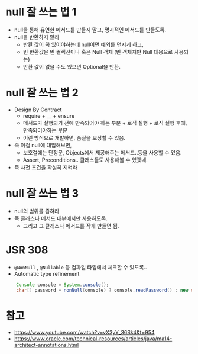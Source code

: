# null 잘 쓰는 법 1
- null을 통해 유연한 메서드를 만들지 말고, 명시적인 메서드를 만들도록.
- null을 반환하지 말라
    - 반환 값이 꼭 있어야하는데 null이면 예외를 던지게 하고,
    - 빈 반환값은 빈 컬렉션이나 혹은 Null 객체 (빈 객체지만 Null 대용으로 사용되는)
    - 반환 값이 없을 수도 있으면 Optional을 반환.

# null 잘 쓰는 법 2
- Design By Contract
    - require + __ + ensure
    - 메서드가 실행되기 전에 만족되어야 하는 부분 + 로직 실행 + 로직 실행 후에, 만족되어야하는 부분
    - 이런 방식으로 개발하면, 품질을 보장할 수 있음.
- 즉 이걸 null에 대입해보면,
    - 보호절에는 단정문, Objects에서 제공해주는 메서드..등을 사용할 수 있음.
    - Assert, Preconditions.. 클래스들도 사용해볼 수 있겠네.
- 즉 사전 조건을 확실히 지켜라

# null 잘 쓰는 법 3
- null의 범위를 좁혀라
- 즉 클래스나 메서드 내부에서만 사용하도록. 
    - 그리고 그 클래스나 메서드를 작게 만들면 됨.

# JSR 308
- `@NonNull` , `@Nullable` 등 컴파일 타임에서 체크할 수 있도록..
- Automatic type refinement
```java
    Console console = System.console();
    char[] password = nonNull(console) ? console.readPassword() : new char[0];
```


# 참고
- https://www.youtube.com/watch?v=vX3yY_36Sk4&t=954
- https://www.oracle.com/technical-resources/articles/java/ma14-architect-annotations.html